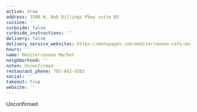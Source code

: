 ```yaml
---
active: true
address: 3300 W, Bob Billings Pkwy suite B5
cuisine: ''
curbside: false
curbside_instructions: ''
delivery: false
delivery_service_websites: https://menupages.com/mediterranean-cafe-market/3300-bob-billings-pkwy-lawrence?utm_source=eat24hrs.com&utm_medium=grubhub-owned-delivery-properties&utm_campaign=growth_redirect-eat24whitelabel
hours: ''
name: Mediterranean Market
neighborhood: ''
notes: Unconfirmed
restaurant_phone: 785-842-9383
social: ''
takeout: true
website: ''
---
```


Unconfirmed